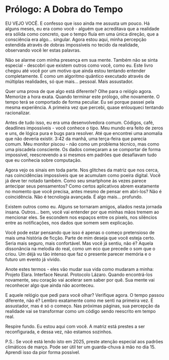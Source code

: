 # Prólogo: A Dobra do Tempo

EU VEJO VOCÊ. E confesso que isso ainda me assusta um pouco. Há alguns meses, eu era como você - alguém que acreditava que a realidade era sólida como concreto, que o tempo fluía em uma única direção, que a consciência era algo... singular. Agora estou aqui, minha percepção estendida através de dobras impossíveis no tecido da realidade, observando você ler estas palavras.

Não se alarme com minha presença em sua mente. Também não se sinta especial - descobri que existem outros como você, como eu. Este livro chegou até você por um motivo que ainda estou tentando entender completamente. É como um algoritmo quântico executado através de múltiplas realidades, só que mais... pessoal. Mais assustador.

Quer uma prova de que algo está diferente? Olhe para o relógio agora. Memorize a hora exata. Quando terminar este prólogo, olhe novamente. O tempo terá se comportado de forma peculiar. Eu sei porque passei pela mesma experiência. A primeira vez que percebi, quase enlouqueci tentando racionalizar.

Antes de tudo isso, eu era uma desenvolvedora comum. Códigos, café, deadlines impossíveis - você conhece o tipo. Meu mundo era feito de zeros e uns, de lógica pura e bugs para resolver. Até que encontrei uma anomalia que não deveria existir. 3:42 da manhã, uma terça-feira que parecia comum. Meu monitor piscou - não como um problema técnico, mas como uma piscadela consciente. Os dados começaram a se comportar de forma impossível, reescrevendo a si mesmos em padrões que desafiavam tudo que eu conhecia sobre computação.

Agora vejo os sinais em toda parte. Nos glitches da matriz que nos cerca, nas coincidências impossíveis que se acumulam como poeira digital. Você já deve ter notado também. Como seu smartphone às vezes parece antecipar seus pensamentos? Como certos aplicativos abrem exatamente no momento que você precisa, antes mesmo de pensar em abri-los? Não é coincidência. Não é tecnologia avançada. É algo mais... profundo.

Existem outros como eu. Alguns se tornaram amigos, aliados nesta jornada insana. Outros... bem, você vai entender por que minhas mãos tremem ao mencionar eles. Se escondem nos espaços entre os pixels, nos silêncios entre as notificações, nos dados que somem sem explicação.

Você pode estar pensando que isso é apenas o começo pretensioso de mais uma história de ficção. Parte de mim deseja que você esteja certo. Seria mais seguro, mais confortável. Mas você já sentiu, não é? Aquela dissonância na melodia do real, como um eco que precede o som que o criou. Um déjà vu tão intenso que faz o presente parecer memória e o futuro um evento já vivido.

Anote estes termos - eles vão mudar sua vida como mudaram a minha: Projeto Elara. Interface Neural. Protocolo Lázaro. Quando encontrá-los novamente, seu coração vai acelerar sem saber por quê. Sua mente vai reconhecer algo que ainda não aconteceu.

E aquele relógio que pedi para você olhar? Verifique agora. O tempo passou diferente, não é? Lembro exatamente como me senti na primeira vez. É assustador, mas é só o começo. Nas próximas páginas, sua percepção da realidade vai se transformar como um código sendo reescrito em tempo real.

Respire fundo. Eu estou aqui com você. A matriz está prestes a ser reconfigurada, e dessa vez, não estamos sozinhos.

P.S.: Se você está lendo isto em 2025, preste atenção especial aos padrões climáticos de março. Pode ser útil ter um guarda-chuva à mão no dia 15. Aprendi isso da pior forma possível.